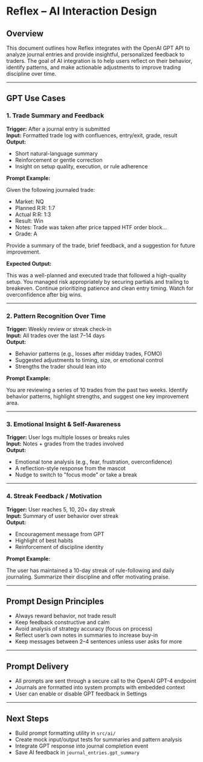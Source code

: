 # Reflex – AI Interaction Design

## Overview

This document outlines how Reflex integrates with the OpenAI GPT API to analyze journal entries and provide insightful, personalized feedback to traders. The goal of AI integration is to help users reflect on their behavior, identify patterns, and make actionable adjustments to improve trading discipline over time.

---

## GPT Use Cases

### 1. Trade Summary and Feedback

**Trigger:** After a journal entry is submitted  
**Input:** Formatted trade log with confluences, entry/exit, grade, result  
**Output:**
- Short natural-language summary
- Reinforcement or gentle correction
- Insight on setup quality, execution, or rule adherence

**Prompt Example:**

Given the following journaled trade:
- Market: NQ
- Planned R:R: 1:7
- Actual R:R: 1:3
- Result: Win
- Notes: Trade was taken after price tapped HTF order block...
- Grade: A

Provide a summary of the trade, brief feedback, and a suggestion for future improvement.

**Expected Output:**

This was a well-planned and executed trade that followed a high-quality setup. You managed risk appropriately by securing partials and trailing to breakeven. Continue prioritizing patience and clean entry timing. Watch for overconfidence after big wins.

---

### 2. Pattern Recognition Over Time

**Trigger:** Weekly review or streak check-in  
**Input:** All trades over the last 7–14 days  
**Output:**
- Behavior patterns (e.g., losses after midday trades, FOMO)
- Suggested adjustments to timing, size, or emotional control
- Strengths the trader should lean into

**Prompt Example:**

You are reviewing a series of 10 trades from the past two weeks. Identify behavior patterns, highlight strengths, and suggest one key improvement area.

---

### 3. Emotional Insight & Self-Awareness

**Trigger:** User logs multiple losses or breaks rules  
**Input:** Notes + grades from the trades involved  
**Output:**
- Emotional tone analysis (e.g., fear, frustration, overconfidence)
- A reflection-style response from the mascot
- Nudge to switch to "focus mode" or take a break

---

### 4. Streak Feedback / Motivation

**Trigger:** User reaches 5, 10, 20+ day streak  
**Input:** Summary of user behavior over streak  
**Output:**
- Encouragement message from GPT
- Highlight of best habits
- Reinforcement of discipline identity

**Prompt Example:**

The user has maintained a 10-day streak of rule-following and daily journaling. Summarize their discipline and offer motivating praise.

---

## Prompt Design Principles

- Always reward behavior, not trade result
- Keep feedback constructive and calm
- Avoid analysis of strategy accuracy (focus on process)
- Reflect user’s own notes in summaries to increase buy-in
- Keep messages between 2–4 sentences unless user asks for more

---

## Prompt Delivery

- All prompts are sent through a secure call to the OpenAI GPT-4 endpoint
- Journals are formatted into system prompts with embedded context
- User can enable or disable GPT feedback in Settings

---

## Next Steps

- Build prompt formatting utility in `src/ai/`
- Create mock input/output tests for summaries and pattern analysis
- Integrate GPT response into journal completion event
- Save AI feedback in `journal_entries.gpt_summary`
